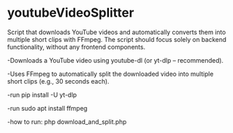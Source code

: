 # youtubeVideoSplitter
Script that downloads YouTube videos and automatically converts them into multiple short clips with FFmpeg. The script should focus solely on backend functionality, without any frontend components.


-Downloads a YouTube video using youtube-dl (or yt-dlp – recommended).

-Uses FFmpeg to automatically split the downloaded video into multiple short clips (e.g., 30 seconds each).

-run    pip install -U yt-dlp

-run    sudo apt install ffmpeg


-how to run:   php download_and_split.php
